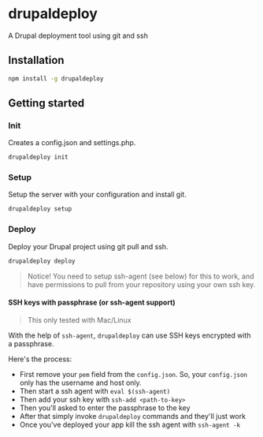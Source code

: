 # drupaldeploy

A Drupal deployment tool using git and ssh

## Installation

```bash
npm install -g drupaldeploy
```

## Getting started

### Init

Creates a config.json and settings.php.

```bash
drupaldeploy init
```

### Setup

Setup the server with your configuration and install git.

```bash
drupaldeploy setup
```

### Deploy

Deploy your Drupal project using git pull and ssh.

```bash
drupaldeploy deploy
```

> Notice! You need to setup ssh-agent (see below) for this to work, and have permissions to pull from your repository using your own ssh key.

#### SSH keys with passphrase (or ssh-agent support)

> This only tested with Mac/Linux

With the help of `ssh-agent`, `drupaldeploy` can use SSH keys encrypted with a
passphrase.

Here's the process:

* First remove your `pem` field from the `config.json`. So, your `config.json` only has the username and host only.
* Then start a ssh agent with `eval $(ssh-agent)`
* Then add your ssh key with `ssh-add <path-to-key>`
* Then you'll asked to enter the passphrase to the key
* After that simply invoke `drupaldeploy` commands and they'll just work
* Once you've deployed your app kill the ssh agent with `ssh-agent -k`
